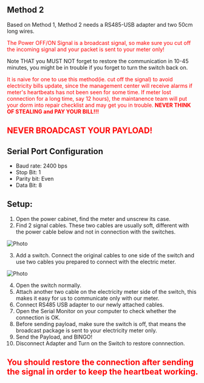 ## Method 2


Based on Method 1, Method 2 needs a RS485-USB adapter and two 50cm long wires.

<span style="color:red">The Power OFF/ON Signal is a broadcast signal, so make sure you cut off the incoming signal and your packet is sent to your meter only!</span>


Note THAT you MUST NOT forget to restore the communication in 10-45 minutes, you might be in trouble if you forget to turn the switch back on. 

<span style="color:red">It is naive for one to use this method(ie. cut off the signal) to avoid electricity bills update, since the management center will receive alarms if meter's heartbeats has not been seen for some time. If meter lost connection for a long time, say 12 hours), the maintanence team will put your dorm into repair checklist and may get you in trouble. <b>NEVER THINK OF STEALING and PAY YOUR BILL!!!</b></span>

## <span style="color:red">NEVER BROADCAST YOUR PAYLOAD!</span>

## Serial Port Configuration
* Baud rate: 2400 bps
* Stop Bit: 1
* Parity bit: Even
* Data Bit: 8

## Setup:

1. Open the power cabinet, find the meter and unscrew its case.
2. Find 2 signal cables. These two cables are usually soft, different with the power cable below and not in connection with the switches.

![Photo](https://image.ibb.co/gHnh47/img.png)

3. Add a switch. Connect the original cables to one side of the switch and use two cables you prepared to connect with the electric meter.

![Photo](https://image.ibb.co/bFy3cS/Untitled_Diagram_1.png)

4. Open the switch normally.
5. Attach another two cable on the electricity meter side of the switch, this makes it easy for us to communicate only with our meter. 
6. Connect RS485 USB adapter to our newly attached cables.
7. Open the Serial Monitor on your computer to check whether the connection is OK.
8. Before sending payload, make sure the switch is off, that means the broadcast package is sent to your electricity meter only.
9. Send the Payload, and BINGO!
10. Disconnect Adapter and Turn on the Switch to restore connnection.

## <span style="color:red"> You should **restore** the connection after sending the signal in order to keep the heartbeat working.</span>
